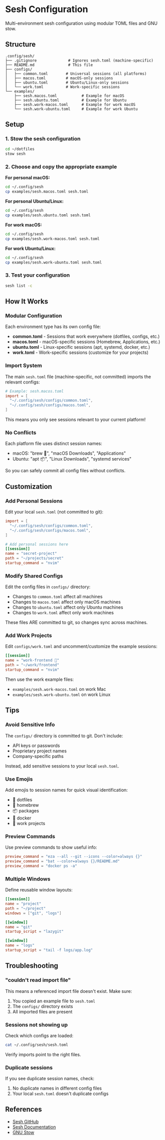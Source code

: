 # Sesh Configuration

Multi-environment sesh configuration using modular TOML files and GNU stow.

## Structure

```
.config/sesh/
├── .gitignore              # Ignores sesh.toml (machine-specific)
├── README.md               # This file
├── configs/
│   ├── common.toml        # Universal sessions (all platforms)
│   ├── macos.toml         # macOS-only sessions
│   ├── ubuntu.toml        # Ubuntu/Linux-only sessions
│   └── work.toml          # Work-specific sessions
└── examples/
    ├── sesh.macos.toml           # Example for macOS
    ├── sesh.ubuntu.toml          # Example for Ubuntu
    ├── sesh.work-macos.toml      # Example for work macOS
    └── sesh.work-ubuntu.toml     # Example for work Ubuntu
```

## Setup

### 1. Stow the sesh configuration

```bash
cd ~/dotfiles
stow sesh
```

### 2. Choose and copy the appropriate example

**For personal macOS:**
```bash
cd ~/.config/sesh
cp examples/sesh.macos.toml sesh.toml
```

**For personal Ubuntu/Linux:**
```bash
cd ~/.config/sesh
cp examples/sesh.ubuntu.toml sesh.toml
```

**For work macOS:**
```bash
cd ~/.config/sesh
cp examples/sesh.work-macos.toml sesh.toml
```

**For work Ubuntu/Linux:**
```bash
cd ~/.config/sesh
cp examples/sesh.work-ubuntu.toml sesh.toml
```

### 3. Test your configuration

```bash
sesh list -c
```

## How It Works

### Modular Configuration

Each environment type has its own config file:

- **common.toml** - Sessions that work everywhere (dotfiles, configs, etc.)
- **macos.toml** - macOS-specific sessions (Homebrew, Applications, etc.)
- **ubuntu.toml** - Linux-specific sessions (apt, systemd, docker, etc.)
- **work.toml** - Work-specific sessions (customize for your projects)

### Import System

The main `sesh.toml` file (machine-specific, not committed) imports the relevant configs:

```toml
# Example: sesh.macos.toml
import = [
  "~/.config/sesh/configs/common.toml",
  "~/.config/sesh/configs/macos.toml",
]
```

This means you only see sessions relevant to your current platform!

### No Conflicts

Each platform file uses distinct session names:
- macOS: "brew 🍺", "macOS Downloads", "Applications"
- Ubuntu: "apt 📦", "Linux Downloads", "systemd services"

So you can safely commit all config files without conflicts.

## Customization

### Add Personal Sessions

Edit your local `sesh.toml` (not committed to git):

```toml
import = [
  "~/.config/sesh/configs/common.toml",
  "~/.config/sesh/configs/macos.toml",
]

# Add personal sessions here
[[session]]
name = "secret-project"
path = "~/projects/secret"
startup_command = "nvim"
```

### Modify Shared Configs

Edit the config files in `configs/` directory:
- Changes to `common.toml` affect all machines
- Changes to `macos.toml` affect only macOS machines
- Changes to `ubuntu.toml` affect only Ubuntu machines
- Changes to `work.toml` affect only work machines

These files ARE committed to git, so changes sync across machines.

### Add Work Projects

Edit `configs/work.toml` and uncomment/customize the example sessions:

```toml
[[session]]
name = "work-frontend 🎨"
path = "~/work/frontend"
startup_command = "nvim"
```

Then use the work example files:
- `examples/sesh.work-macos.toml` on work Mac
- `examples/sesh.work-ubuntu.toml` on work Linux

## Tips

### Avoid Sensitive Info

The `configs/` directory is committed to git. Don't include:
- API keys or passwords
- Proprietary project names
- Company-specific paths

Instead, add sensitive sessions to your local `sesh.toml`.

### Use Emojis

Add emojis to session names for quick visual identification:
- 🔧 dotfiles
- 🍺 homebrew
- 📦 packages
- 🐳 docker
- 💼 work projects

### Preview Commands

Use preview commands to show useful info:

```toml
preview_command = "eza --all --git --icons --color=always {}"
preview_command = "bat --color=always {}/README.md"
preview_command = "docker ps -a"
```

### Multiple Windows

Define reusable window layouts:

```toml
[[session]]
name = "project"
path = "~/project"
windows = ["git", "logs"]

[[window]]
name = "git"
startup_script = "lazygit"

[[window]]
name = "logs"
startup_script = "tail -f logs/app.log"
```

## Troubleshooting

### "couldn't read import file"

This means a referenced import file doesn't exist. Make sure:
1. You copied an example file to `sesh.toml`
2. The `configs/` directory exists
3. All imported files are present

### Sessions not showing up

Check which configs are loaded:
```bash
cat ~/.config/sesh/sesh.toml
```

Verify imports point to the right files.

### Duplicate sessions

If you see duplicate session names, check:
1. No duplicate names in different config files
2. Your local `sesh.toml` doesn't duplicate configs

## References

- [Sesh GitHub](https://github.com/joshmedeski/sesh)
- [Sesh Documentation](https://github.com/joshmedeski/sesh#readme)
- [GNU Stow](https://www.gnu.org/software/stow/)
